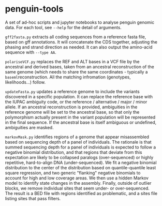 # penguin-tools

A set of ad-hoc scripts and jupyter notebooks to analyse penguin genomic data. For each tool, see `--help` for the detail of arguments.

`gff2fasta.py` extracts all coding sequences from a reference fasta file, based on gff annotations. It will concatenate the CDS together, adjusting the phasing and strand direction as needed. It can also output the amino-acid sequence with `--type AA`.

`polariseVCF.py` replaces the REF and ALT bases in a VCF file by the ancestral and derived bases, taken from an ancestral reconstruction of the same genome (which needs to share the same coordinates - typically a `baseml`reconstruction. All the matching infromation (genotypes, likelihoods...) follow.

`updateFasta.py` updates a reference genome to include the variants discovered in a specific population. It can replace the reference base with the IUPAC ambiguity code, or the reference / alternative / major / minor allele. If an ancestral reconstruction is provided, ambiguities in the reference genome will be set to the ancestral base, so that only the polymorphism actually present in the variant population will be represented in the final sequence. If the ancestral base is itself ambiguous or undefined, ambiguities are masked.

`markovMask.py` identifies regions of a genome that appear misassembled based on sequencing depth of a panel of individuals. The rationale is that summed sequencing depth for a panel of individuals is expected to follow a negative binomial distribution, and that regions that deviate from this expectation are likely to be collapsed paralogs (over-sequenced) or highly repetitive, hard-to-align DNA (under-sequenced). We fit a negative binomial distribution to the center of the distribution based on quantile-quantile least square regression, and two generic "flanking" negative binomials to account for high and low coverage areas. We then use a hidden Markov model to identify state changes in the assembly. Finally, outside of outlier blocks, we remove individual sites that seem under- or over-sequenced. The result is a BED file with regions identified as problematic, and a sites file listing sites that pass filters.
